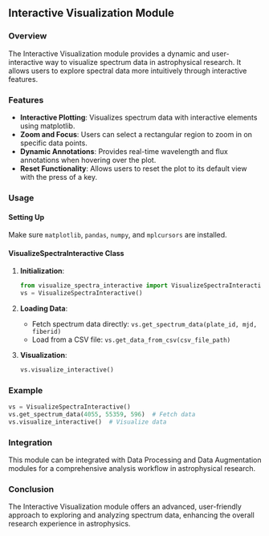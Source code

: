 
## Interactive Visualization Module

### Overview
The Interactive Visualization module provides a dynamic and user-interactive way to visualize spectrum data in astrophysical research. It allows users to explore spectral data more intuitively through interactive features.

### Features
- **Interactive Plotting**: Visualizes spectrum data with interactive elements using matplotlib.
- **Zoom and Focus**: Users can select a rectangular region to zoom in on specific data points.
- **Dynamic Annotations**: Provides real-time wavelength and flux annotations when hovering over the plot.
- **Reset Functionality**: Allows users to reset the plot to its default view with the press of a key.

### Usage

#### Setting Up
Make sure `matplotlib`, `pandas`, `numpy`, and `mplcursors` are installed.

#### VisualizeSpectraInteractive Class
1. **Initialization**:
   ```python
   from visualize_spectra_interactive import VisualizeSpectraInteractive
   vs = VisualizeSpectraInteractive()
   ```

2. **Loading Data**:
   - Fetch spectrum data directly: `vs.get_spectrum_data(plate_id, mjd, fiberid)`
   - Load from a CSV file: `vs.get_data_from_csv(csv_file_path)`

3. **Visualization**:
   ```python
   vs.visualize_interactive()
   ```

### Example
```python
vs = VisualizeSpectraInteractive()
vs.get_spectrum_data(4055, 55359, 596)  # Fetch data
vs.visualize_interactive()  # Visualize data
```

### Integration
This module can be integrated with Data Processing and Data Augmentation modules for a comprehensive analysis workflow in astrophysical research.

### Conclusion
The Interactive Visualization module offers an advanced, user-friendly approach to exploring and analyzing spectrum data, enhancing the overall research experience in astrophysics.
